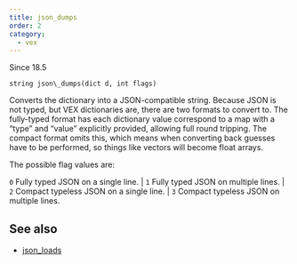 ```yaml
---
title: json_dumps
order: 2
category:
  - vex
---
```




Since 18.5

`string json\_dumps(dict d, int flags)`

Converts the dictionary into a JSON-compatible string. Because JSON
is not typed, but VEX dictionaries are, there are two formats to convert
to. The fully-typed format has each dictionary value correspond to
a map with a “type” and “value” explicitly provided, allowing full
round tripping. The compact format omits this, which means when
converting back guesses have to be performed, so things like vectors
will become float arrays.

The possible flag values are:


`0` Fully typed JSON on a single line.
|
`1` Fully typed JSON on multiple lines.
|
`2` Compact typeless JSON on a single line.
|
`3` Compact typeless JSON on multiple lines.



## See also

- [json_loads](json_loads.html)
